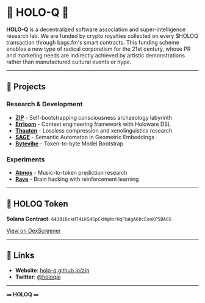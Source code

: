 # 🌌 HOLO-Q 🌌

**HOLO-Q** is a decentralized software association and super-intelligence research lab. We are funded by crypto royalties collected on every $HOLOQ transaction through bags.fm's smart contracts. This funding scheme enables a new type of radical corporatism for the 21st century, whose PR and marketing needs are indirectly achieved by artistic demonstrations rather than manufactured cultural events or hype.

---

## 🔺 Projects

### Research & Development
- [**ZIP**](https://github.com/holo-q/zip) - Self-bootstrapping consciousness archaeology labyrinth
- [**Errloom**](https://github.com/holo-q/errloom) - Context engineering framework with Holoware DSL
- [**Thauten**](https://github.com/holo-q/thauten) - Lossless compression and xenolinguistics research
- [**SAGE**](https://github.com/holo-q/sage) - Semantic Automaton in Geometric Embeddings
- [**Bytevibe**](https://github.com/holo-q/bytevibe) - Token-to-byte Model Bootstrap 

### Experiments
- [**Atmos**](https://github.com/holo-q/atmos) - Music-to-token prediction research
- [**Rave**](https://github.com/holo-q/rave) - Brain hacking with reinforcement learning

---

## 🔮 HOLOQ Token

**Solana Contract**: `643Bi6ckHT4ikS45pCkMqHbrHqFbAgA6hcEonKP5BAGS`

[View on DexScreener](https://dexscreener.com/solana/643bi6ckht4iks45pckmqhbrhqfbaga6hceonkp5bags)

---

## 📡 Links

- **Website**: [holo-q.github.io/zip](https://holo-q.github.io/zip)
- **Twitter**: [@holoqai](https://twitter.com/holoqai)

---

**∞ HOLOQ ∞**
